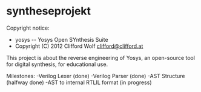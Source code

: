# syntheseprojekt
Copyright notice:
*  yosys -- Yosys Open SYnthesis Suite
*  Copyright (C) 2012  Clifford Wolf <clifford@clifford.at>

This project is about the reverse engineering of Yosys, an open-source tool for digital synthesis, for educational use.

Milestones:
-Verilog Lexer (done)
-Verilog Parser (done)
-AST Structure (halfway done)
-AST to internal RTLIL format (in progress)



